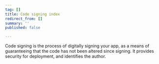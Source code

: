 ```yaml
---
tag: []
title: Code signing index
redirect_from: []
summary: ''
published: false

---
```

Code signing is the process of digitally signing your app, as a means of guaranteeing that the code has not been altered since signing. It provides security for deployment, and identifies the author. 